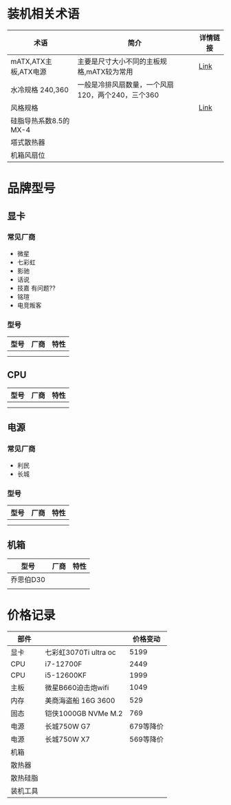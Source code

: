 # 装机相关术语

| 术语                  | 简介                                              | 详情链接                                                    |
| --------------------- | ------------------------------------------------- | ----------------------------------------------------------- |
| mATX,ATX主板,ATX电源  | 主要是尺寸大小不同的主板规格,mATX较为常用         | [Link](https://zh.wikipedia.org/wiki/ATX%E8%A6%8F%E6%A0%BC) |
| 水冷规格 240,360      | 一般是冷排风扇数量，一个风扇120，两个240，三个360 |                                                             |
| 风格规格              |                                                   | [Link](https://zhuanlan.zhihu.com/p/492988447)              |
| 硅脂导热系数8.5的MX-4 |                                                   |                                                             |
| 塔式散热器            |                                                   |                                                             |
| 机箱风扇位            |                                                   |                                                             |


# 品牌型号

## 显卡

### 常见厂商

* 微星
* 七彩虹
* 影驰
* 话说
* 技嘉 有问题??
* 铭瑄
* 电竞叛客

### 型号

| 型号 | 厂商 | 特性 |
| ---- | ---- | ---- |
|      |      |      |
|      |      |      |

## CPU


| 型号 | 厂商 | 特性 |
| ---- | ---- | ---- |
|      |      |      |
|      |      |      |


## 电源

### 常见厂商

* 利民
* 长城

### 型号


| 型号 | 厂商 | 特性 |
| ---- | ---- | ---- |
|      |      |      |
|      |      |      |


## 机箱

| 型号      | 厂商 | 特性 |
| --------- | ---- | ---- |
| 乔思伯D30 |      |      |
|           |      |      |

# 价格记录

| 部件     |                       | 价格变动  |
| -------- | --------------------- | --------- |
| 显卡     | 七彩虹3070Ti ultra oc | 5199      |
| CPU      | i7-12700F             | 2449      |
| CPU      | i5-12600KF            | 1999      |
| 主板     | 微星B660迫击炮wifi    | 1049      |
| 内存     | 美商海盗船 16G 3600   | 529       |
| 固态     | 铠侠1000GB NVMe M.2   | 769       |
| 电源     | 长城750W G7           | 679等降价 |
| 电源     | 长城750W X7           | 569等降价 |
| 机箱     |                       |           |
| 散热器   |                       |           |
| 散热硅脂 |                       |           |
| 装机工具 |                       |           |
